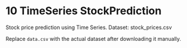 # 10 TimeSeries StockPrediction

Stock price prediction using Time Series. Dataset: stock_prices.csv

Replace `data.csv` with the actual dataset after downloading it manually.